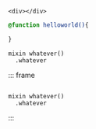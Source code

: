 ```ejs [src-out]
<div></div>
```

```scss [out,bar]
@function helloworld(){

}
```


```pug
mixin whatever()
  .whatever
```

::: frame
```pug [!=]

mixin whatever()
  .whatever

```
:::

```scss [!=]

```
